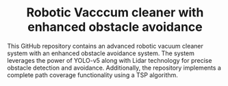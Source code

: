 <div align='center'> 
  <h1> Robotic Vacccum cleaner with enhanced obstacle avoidance</h1> 
</div> 

This GitHub repository contains an advanced robotic vacuum cleaner system with an enhanced obstacle avoidance system. The system leverages the power of YOLO-v5 along with Lidar technology for precise obstacle detection and avoidance. Additionally, the repository implements a complete path coverage functionality using a TSP algorithm.

